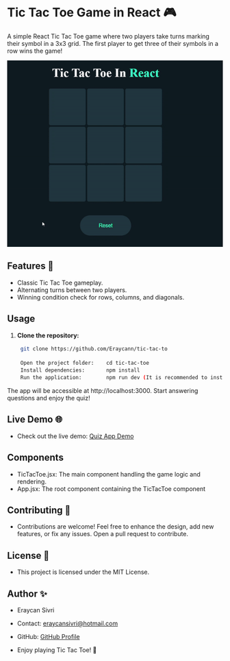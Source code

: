 # Tic Tac Toe Game in React 🎮

A simple React Tic Tac Toe game where two players take turns marking their symbol in a 3x3 grid. The first player to get three of their symbols in a row wins the game!

![Tic Tac Toe](./readme.gif)

## Features 🌟

- Classic Tic Tac Toe gameplay.
- Alternating turns between two players.
- Winning condition check for rows, columns, and diagonals.

## Usage

1. **Clone the repository:**

   ```bash
    git clone https://github.com/Eraycann/tic-tac-to

    Open the project folder:    cd tic-tac-toe
    Install dependencies:       npm install
    Run the application:        npm run dev (It is recommended to install vite for react)

The app will be accessible at http://localhost:3000.
Start answering questions and enjoy the quiz!


## Live Demo 🌐
   - Check out the live demo: [Quiz App Demo](#) 

## Components
   - TicTacToe.jsx: The main component handling the game logic and rendering.
   - App.jsx: The root component containing the TicTacToe component

## Contributing 🤝
   - Contributions are welcome! Feel free to enhance the design, add new features, or fix any issues. Open a pull request to contribute.

## License 📜
   - This project is licensed under the MIT License.

## Author ✨
- Eraycan Sivri
- Contact: eraycansivri@hotmail.com
- GitHub: [GitHub Profile](https://github.com/Eraycann)

- Enjoy playing Tic Tac Toe! 🎉


